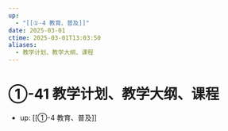 ```yaml
---
up:
  - "[[①-4 教育、普及]]"
date: 2025-03-01
ctime: 2025-03-01T13:03:50
aliases:
  - 教学计划、教学大纲、课程
---
```


# ①-41 教学计划、教学大纲、课程

- up: [[①-4 教育、普及]]
